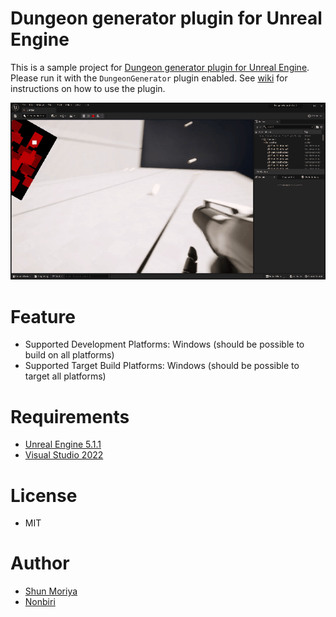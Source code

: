 
# Dungeon generator plugin for Unreal Engine

This is a sample project for [Dungeon generator plugin for Unreal Engine](https://github.com/shun126/DungeonGenerator).
Please run it with the `DungeonGenerator` plugin enabled.
See [wiki](https://github.com/shun126/DungeonGenerator/wiki) for instructions on how to use the plugin.

![Screenshot](Document/Screenshot.gif)

# Feature

* Supported Development Platforms: Windows (should be possible to build on all platforms)
* Supported Target Build Platforms: Windows (should be possible to target all platforms)

# Requirements
* [Unreal Engine 5.1.1](https://www.unrealengine.com/unreal-engine-5)
* [Visual Studio 2022](https://visualstudio.microsoft.com/)

# License
* MIT

# Author
* [Shun Moriya](https://twitter.com/moriya_zx25r)
* [Nonbiri](https://www.youtube.com/channel/UCkLXe57GpUyaOoj2ycREU1Q)
